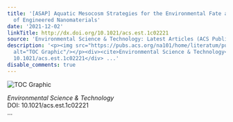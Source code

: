 ```yaml
---
title: '[ASAP] Aquatic Mesocosm Strategies for the Environmental Fate and Risk Assessment
  of Engineered Nanomaterials'
date: '2021-12-02'
linkTitle: http://dx.doi.org/10.1021/acs.est.1c02221
source: 'Environmental Science & Technology: Latest Articles (ACS Publications)'
description: '<p><img src="https://pubs.acs.org/na101/home/literatum/publisher/achs/journals/content/esthag/0/esthag.ahead-of-print/acs.est.1c02221/20211202/images/medium/es1c02221_0006.gif"
  alt="TOC Graphic"/></p><div><cite>Environmental Science & Technology</cite></div><div>DOI:
  10.1021/acs.est.1c02221</div> ...'
disable_comments: true
---
```

<p><img src="https://pubs.acs.org/na101/home/literatum/publisher/achs/journals/content/esthag/0/esthag.ahead-of-print/acs.est.1c02221/20211202/images/medium/es1c02221_0006.gif" alt="TOC Graphic"/></p><div><cite>Environmental Science & Technology</cite></div><div>DOI: 10.1021/acs.est.1c02221</div> ...